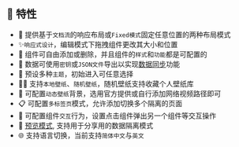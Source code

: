 ## 🚀 特性

- 💫 提供基于`文档流`的响应布局或`Fixed模式`固定任意位置的两种布局模式
- ✨`响应式设计`，编辑模式下拖拽组件更改其大小和位置
- 🍭 组件可自由添加或删除，并且组件的`样式`和`功能`都是可配置的
- 🍌 数据可使用`密钥`或`JSON文件`导出以实现[数据同步](https://doc.howdz.xyz/FAQ#:~:text=%E5%9C%A8%E5%8F%A6%E4%B8%80%E8%AE%BE%E5%A4%87-,%E5%90%8C%E6%AD%A5,-%E6%88%91%E7%9A%84%E9%85%8D%E7%BD%AE%3F)功能
- 🎉 预设多种`主题`，初始进入可任意选择
- 🏳️‍🌈 支持`本地壁纸`、`随机壁纸`，随机壁纸支持收藏个人壁纸库
- 🌟 可配置`动态壁纸`背景，选用官方提供或自行添加网络视频路径即可
- 📋 可配置`多标签页`模式，允许添加切换多个隔离的页面
- 🍦 可配置组件`交互`行为，设置点击组件弹出另一个组件等交互操作
- 🎲 [预览模式](https://doc.howdz.xyz/FAQ#:~:text=%E4%BB%80%E4%B9%88%E6%98%AF-,%E9%A2%84%E8%A7%88%E6%A8%A1%E5%BC%8F,-%3F), 支持用于分享用的数据隔离模式
- 🌐 支持语言切换，当前支持`简体中文`与`英文`

